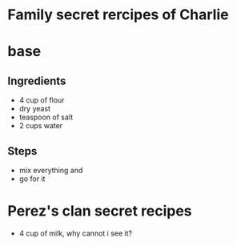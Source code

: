 # Family secret rercipes of Charlie

# base

## Ingredients
- 4 cup of flour
- dry yeast
- teaspoon of salt
- 2 cups water

## Steps
- mix everything and
- go for it
# Perez's clan secret recipes
- 4 cup of milk,
why cannot i see it?

